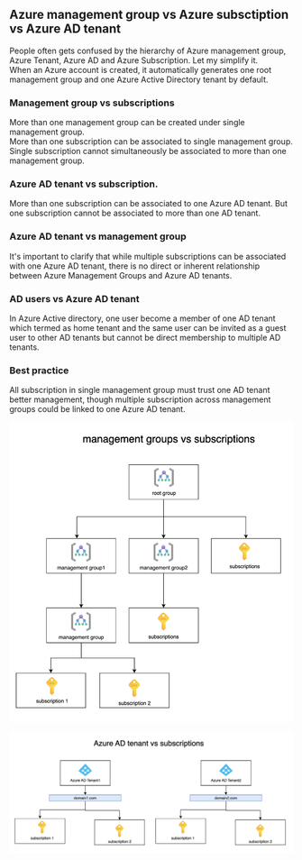 ## Azure management group vs Azure subsctiption vs Azure AD tenant
People often gets confused by the hierarchy of Azure management group, Azure Tenant, Azure AD and Azure Subscription.
Let my simplify it.
<br />
When an Azure account is created, it automatically generates one root management group and one Azure Active Directory tenant by default.

### Management group vs subscriptions
More than one management group can be created under single management group.
<br /> More than one subscription can be associated to single management group.
<br />Single subscription cannot simultaneously be associated to more than one management group.

### Azure AD tenant vs subscription. 
More than one subscription can be associated to one Azure AD tenant.
But one subscription cannot be associated to more than one AD tenant.

### Azure AD tenant vs management group
It's important to clarify that while multiple subscriptions can be associated with one Azure AD tenant, there is no direct or inherent relationship between Azure Management Groups and Azure AD tenants.

### AD users vs Azure AD tenant
In Azure Active directory, one user become a member of one AD tenant which termed as home tenant and the same user can be invited as a guest user to other AD tenants but cannot be direct membership to multiple AD tenants. 

### Best practice
All subscription in single management group must trust one AD tenant better management, though multiple subscription across management groups could be linked to one Azure AD tenant.

![group-vs-subs](./media/azuregroup-vs-subs.png)

![subs-vs-ad](./media/azure-ad-vs-subs.png)